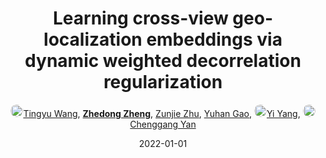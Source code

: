 ---
title: "Learning cross-view geo-localization embeddings via dynamic weighted decorrelation regularization"
collection: publications
permalink: /publication/Learning2022
date: 2022-01-01
doi: 
keywords: visual geo-localization, 
venue: 'arXiv:2211.05296'
author: '<a href="https://zdzheng.xyz/authors/Tingyu-Wang" class="author"> <img src= "https://zdzheng.xyz/files/tingyu-wang.jpeg" alt="tingyu-wang" style="border-radius: 50%; height:20px; width:20px">Tingyu Wang</a>, <strong><a href="https://zdzheng.xyz/authors/Zhedong-Zheng" class="author">Zhedong Zheng</a></strong>, <a href="https://zdzheng.xyz/authors/Zunjie-Zhu" class="author">Zunjie Zhu</a>, <a href="https://zdzheng.xyz/authors/Yuhan-Gao" class="author">Yuhan Gao</a>, <a href="https://zdzheng.xyz/authors/Yi-Yang" class="author"> <img src= "https://zdzheng.xyz/files/yi-yang.jpeg" alt="yi-yang" style="border-radius: 50%; height:20px; width:20px">Yi Yang</a>, <a href="https://zdzheng.xyz/authors/Chenggang-Yan" class="author"> <img src= "https://zdzheng.xyz/files/chenggang-yan.jpg" alt="chenggang-yan" style="border-radius: 50%; height:20px; width:20px">Chenggang Yan</a>'
sqlauthor: '{"@type": "Person","name": "Tingyu Wang"}, {"@type": "Person","name": "Zhedong Zheng"}, {"@type": "Person","name": "Zunjie Zhu"}, {"@type": "Person","name": "Yuhan Gao"}, {"@type": "Person","name": "Yi Yang"}, {"@type": "Person","name": "Chenggang Yan"}'
citation: ' Tingyu Wang,  Zhedong Zheng,  Zunjie Zhu,  Yuhan Gao,  Yi Yang,  Chenggang Yan, &quot;Learning cross-view geo-localization embeddings via dynamic weighted decorrelation regularization.&quot; arXiv:2211.05296, 2022.'
pub_year: '2022'
bib: >
    @article{wang2022learning,<br>author = "Wang, Tingyu and Zheng, Zhedong and Zhu, Zunjie and Gao, Yuhan and Yang, Yi and Yan, Chenggang",<br>title = "Learning cross-view geo-localization embeddings via dynamic weighted decorrelation regularization",<br>journal = "arXiv:2211.05296",<br>year = "2022"
    }

---